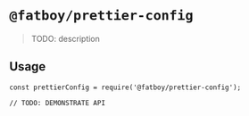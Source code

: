 # `@fatboy/prettier-config`

> TODO: description

## Usage

```
const prettierConfig = require('@fatboy/prettier-config');

// TODO: DEMONSTRATE API
```
